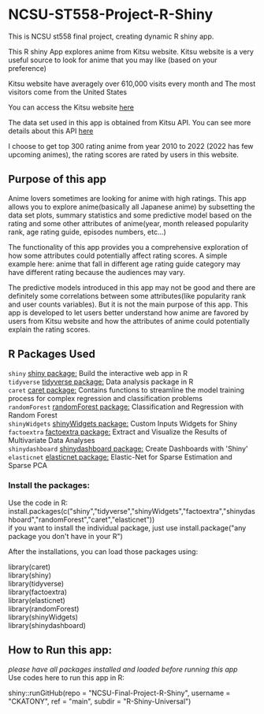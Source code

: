 # NCSU-ST558-Project-R-Shiny

This is NCSU st558 final project, creating dynamic R shiny app.  

This R shiny App explores anime from Kitsu website. Kitsu website is a very useful source to look for anime that you may like (based on your preference)  

Kitsu website have averagely over 610,000 visits every month and The most visitors come from the United States  

You can access the Kitsu website [here](https://kitsu.io/explore/anime)  

The data set used in this app is obtained from Kitsu API. You can see more details about this API [here](https://kitsu.docs.apiary.io/#)  

I choose to get top 300 rating anime from year 2010 to 2022 (2022 has few upcoming animes), the rating scores are rated by users in this website.  

## Purpose of this app 
Anime lovers sometimes are looking for anime with high ratings. This app allows you to explore anime(basically all Japanese anime) by subsetting the data set plots, summary statistics and some predictive model based on the rating and some other attributes of anime(year, month released popularity rank, age rating guide, episodes numbers, etc...)  

The functionality of this app provides you a comprehensive exploration of how some attributes could potentially affect rating scores. A simple example here: anime that fall in different age rating guide category may have different rating because the audiences may vary.  

The predictive models introduced in this app may not be good and there are definitely some correlations between some attributes(like popularity rank and user counts variables). But it is not the main purpose of this app. This app is developed to let users better understand how anime are favored by users from Kitsu website and how the attributes of anime could potentially explain the rating scores.  

## R Packages Used 

`shiny` [shiny package:](https://www.rdocumentation.org/packages/shiny/versions/1.7.1) Build the interactive web app in R  
`tidyverse` [tidyverse package:](https://www.tidyverse.org/) Data analysis package in R  
`caret` [caret package:](https://cran.r-project.org/web/packages/caret/vignettes/caret.html) Contains functions to streamline the model training process for complex regression and classification problems  
`randomForest` [randomForest package:](https://www.rdocumentation.org/packages/randomForest/versions/4.6-14/topics/randomForest) Classification and Regression with Random Forest  
`shinyWidgets` [shinyWidgets package:](https://cran.r-project.org/web/packages/shinyWidgets/index.html) Custom Inputs Widgets for Shiny  
`factoextra` [factoextra package:](https://cran.r-project.org/web/packages/factoextra/index.html) Extract and Visualize the Results of Multivariate Data Analyses  
`shinydashboard` [shinydashboard package:](https://cran.r-project.org/web/packages/shinydashboard/index.html)  Create Dashboards with 'Shiny'  
`elasticnet` [elasticnet package:](https://cran.r-project.org/web/packages/elasticnet/index.html) Elastic-Net for Sparse Estimation and Sparse PCA  

### Install the packages:

Use the code in R:  
install.packages(c("shiny","tidyverse","shinyWidgets","factoextra","shinydashboard","randomForest","caret","elasticnet"))  
if you want to install the individual package, just use install.package("any package you don't have in your R")  

After the installations, you can load those packages using:  

library(caret)  
library(shiny)  
library(tidyverse)  
library(factoextra)  
library(elasticnet)  
library(randomForest)  
library(shinyWidgets)  
library(shinydashboard)  





## How to Run this app:

*_please have all packages installed and loaded before running this app_*  
Use codes here to run this app in R:  

shiny::runGitHub(repo = "NCSU-Final-Project-R-Shiny",
                 username = "CKATONY",
                 ref = "main",
                 subdir = "R-Shiny-Universal")  






















